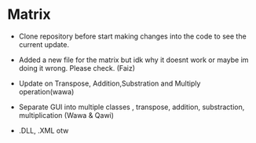 # Matrix

- Clone repository before start making changes into the code to see the current update.

- Added a new file for the matrix but idk why it doesnt work or maybe im doing it wrong. Please check. (Faiz)

- Update on Transpose, Addition,Substration and Multiply operation(wawa)

- Separate GUI into multiple classes , transpose, addition, substraction, multiplication (Wawa & Qawi)

- .DLL, .XML otw


